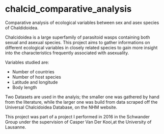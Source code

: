 # chalcid_comparative_analysis
Comparative analysis of ecological variables between sex and
asex species of Chaldidoidea.

Chalcidoidea is a large superfamily of parasitoid wasps
containing both sexual and asexual species. This project
aims to gather informations on different ecological variables
in closely related species to gain more insight into
the characteristics frequently associated with asexuality.

Variables studied are:
  * Number of countries
  * Number of host species
  * Latitude and longitude
  * Body length

Two Datasets are used in the analyis; the smaller one was gathered
by hand from the literature, while the larger one was build from
data scraped off the Universal Chalcidoidea Database, on the NHM
website.

This project was part of a project I performed in 2016
in the Schwander Group under the supervision of Casper Van Der
Kooi,at the University of Lausanne.
